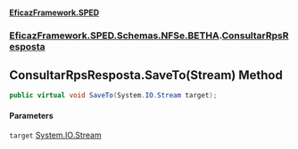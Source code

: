 #### [EficazFramework.SPED](EficazFrameworkSPED.md 'EficazFramework SPED')
### [EficazFramework.SPED.Schemas.NFSe.BETHA](EficazFramework.SPED.Schemas.NFSe.BETHA.md 'EficazFramework.SPED.Schemas.NFSe.BETHA').[ConsultarRpsResposta](EficazFramework.SPED.Schemas.NFSe.BETHA/ConsultarRpsResposta.md 'EficazFramework.SPED.Schemas.NFSe.BETHA.ConsultarRpsResposta')

## ConsultarRpsResposta.SaveTo(Stream) Method

```csharp
public virtual void SaveTo(System.IO.Stream target);
```
#### Parameters

<a name='EficazFramework.SPED.Schemas.NFSe.BETHA.ConsultarRpsResposta.SaveTo(System.IO.Stream).target'></a>

`target` [System.IO.Stream](https://docs.microsoft.com/en-us/dotnet/api/System.IO.Stream 'System.IO.Stream')